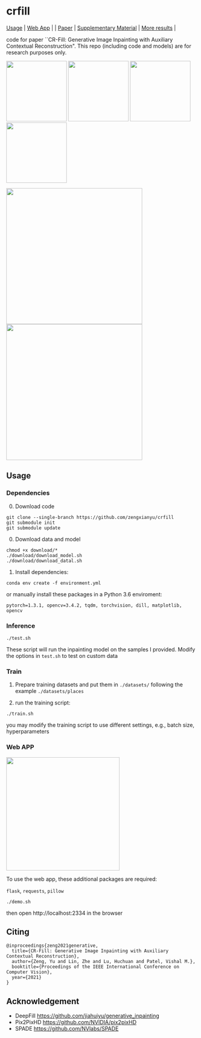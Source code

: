 # crfill

[Usage](#basic-usage) | [Web App](#web-app) | | [Paper](https://arxiv.org/pdf/2011.12836.pdf) | [Supplementary Material](https://maildluteducn-my.sharepoint.com/:b:/g/personal/zengyu_mail_dlut_edu_cn/Eda8Q_v7OSNMj0nr2iG7TmABvxLOtAPwVDdk5mjl7c-IFw?e=Cvki0I) | [More results](viscmp.md) |

code for paper ``CR-Fill: Generative Image Inpainting with Auxiliary Contextual Reconstruction". This repo (including code and models) are for research purposes only. 

<img src="https://s3.ax1x.com/2020/11/27/DrVxIO.png" width="160"> <img src="https://s3.ax1x.com/2020/11/27/DrZ9RH.png" width="160"> 
<img src="https://s3.ax1x.com/2020/11/27/DrZlyn.png" width="160"> <img src="https://s3.ax1x.com/2020/11/27/DrZGwV.png" width="160"> 

<img src="https://s3.ax1x.com/2020/11/27/DrZtFU.png" width="360"> <img src="https://s3.ax1x.com/2020/11/27/DrZdSJ.png" width="360"> 

## Usage

### Dependencies
0. Download code
```
git clone --single-branch https://github.com/zengxianyu/crfill
git submodule init
git submodule update
```

0. Download data and model
```
chmod +x download/*
./download/download_model.sh
./download/download_datal.sh
```

1. Install dependencies:
```
conda env create -f environment.yml
```
or manually install these packages in a Python 3.6 enviroment: 

```pytorch=1.3.1, opencv=3.4.2, tqdm, torchvision, dill, matplotlib, opencv```


### Inference

```
./test.sh
```

These script will run the inpainting model on the samples I provided. Modify the options in ```test.sh``` to test on custom data

### Train
1. Prepare training datasets and put them in ```./datasets/``` following the example ```./datasets/places```

2. run the training script:
```
./train.sh
```

you may modify the training script to use different settings, e.g., batch size, hyperparameters


### Web APP
<img src="https://s3.ax1x.com/2020/11/27/DrVLs1.png" width=300>

To use the web app, these additional packages are required: 

```flask```, ```requests```, ```pillow```


```
./demo.sh
```

then open http://localhost:2334 in the browser

## Citing
```
@inproceedings{zeng2021generative,
  title={CR-Fill: Generative Image Inpainting with Auxiliary Contextual Reconstruction},
  author={Zeng, Yu and Lin, Zhe and Lu, Huchuan and Patel, Vishal M.},
  booktitle={Proceedings of the IEEE International Conference on Computer Vision},
  year={2021}
}
```

## Acknowledgement

* DeepFill https://github.com/jiahuiyu/generative_inpainting
* Pix2PixHD https://github.com/NVIDIA/pix2pixHD
* SPADE https://github.com/NVlabs/SPADE
